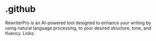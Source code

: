 # .github
RewriterPro is an AI-powered tool designed to enhance your writing by using natural language processing, to your desired structure, tone, and fluency. Links.
